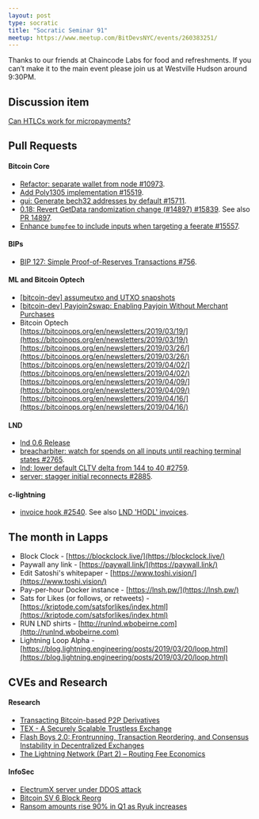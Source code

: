 ```yaml
---
layout: post
type: socratic
title: "Socratic Seminar 91"
meetup: https://www.meetup.com/BitDevsNYC/events/260383251/
---
```


Thanks to our friends at Chaincode Labs for food and refreshments. If you can’t make it to the main event please join us at Westville Hudson around 9:30PM.

## Discussion item

[Can HTLCs work for micropayments?](https://bitcoin.stackexchange.com/questions/85650/htlcs-dont-work-for-micropayments)

## Pull Requests

#### Bitcoin Core

- [Refactor: separate wallet from node #10973](https://github.com/bitcoin/bitcoin/pull/10973).
- [Add Poly1305 implementation #15519](https://github.com/bitcoin/bitcoin/pull/15519).
- [gui: Generate bech32 addresses by default #15711](https://github.com/bitcoin/bitcoin/pull/15711).
- [0.18: Revert GetData randomization change (#14897) #15839](https://github.com/bitcoin/bitcoin/pull/15839). See also [PR 14897](https://github.com/bitcoin/bitcoin/pull/14897).
- [Enhance `bumpfee` to include inputs when targeting a feerate #15557](https://github.com/bitcoin/bitcoin/pull/15557).

#### BIPs

- [BIP 127: Simple Proof-of-Reserves Transactions #756](https://github.com/bitcoin/bips/pull/756).

#### ML and Bitcoin Optech
- [[bitcoin-dev] assumeutxo and UTXO snapshots](https://lists.linuxfoundation.org/pipermail/bitcoin-dev/2019-April/016825.html)
- [[bitcoin-dev] Payjoin2swap: Enabling Payjoin Without Merchant Purchases](https://lists.linuxfoundation.org/pipermail/bitcoin-dev/2019-April/016888.html)
- Bitcoin Optech \
[https://bitcoinops.org/en/newsletters/2019/03/19/](https://bitcoinops.org/en/newsletters/2019/03/19/) \
[https://bitcoinops.org/en/newsletters/2019/03/26/](https://bitcoinops.org/en/newsletters/2019/03/26/) \
[https://bitcoinops.org/en/newsletters/2019/04/02/](https://bitcoinops.org/en/newsletters/2019/04/02/) \
[https://bitcoinops.org/en/newsletters/2019/04/09/](https://bitcoinops.org/en/newsletters/2019/04/09/) \
[https://bitcoinops.org/en/newsletters/2019/04/16/](https://bitcoinops.org/en/newsletters/2019/04/16/) 

#### LND
- [lnd 0.6 Release](https://blog.lightning.engineering/announcement/2019/04/16/lnd-v0.6.html)
- [breacharbiter: watch for spends on all inputs until reaching terminal states #2765](https://github.com/lightningnetwork/lnd/pull/2765).
- [lnd: lower default CLTV delta from 144 to 40 #2759](https://github.com/lightningnetwork/lnd/pull/2759).
- [server: stagger initial reconnects #2885](https://github.com/lightningnetwork/lnd/pull/2885).

#### c-lightning

- [invoice hook #2540](https://github.com/ElementsProject/lightning/pull/2540). See also [LND 'HODL' invoices](https://github.com/lightningnetwork/lnd/pull/2022).

## The month in Lapps

* Block Clock - [https://blockclock.live/](https://blockclock.live/)
* Paywall any link - [https://paywall.link/](https://paywall.link/)
* Edit Satoshi's whitepaper - [https://www.toshi.vision/](https://www.toshi.vision/)
* Pay-per-hour Docker instance - [https://lnsh.pw/](https://lnsh.pw/)
* Sats for Likes (or follows, or retweets) - [https://kriptode.com/satsforlikes/index.html](https://kriptode.com/satsforlikes/index.html)
* RUN LND shirts - [http://runlnd.wbobeirne.com](http://runlnd.wbobeirne.com)
* Lightning Loop Alpha - [https://blog.lightning.engineering/posts/2019/03/20/loop.html](https://blog.lightning.engineering/posts/2019/03/20/loop.html)

## CVEs and Research

#### Research
- [Transacting Bitcoin-based P2P Derivatives](https://blockstream.com/2019/04/19/en-transacting-bitcoin-based-p2p-derivatives/)
- [TEX - A Securely Scalable Trustless Exchange](https://eprint.iacr.org/2019/265)
- [Flash Boys 2.0: Frontrunning, Transaction Reordering, and Consensus Instability in Decentralized Exchanges](https://arxiv.org/abs/1904.05234)
- [The Lightning Network (Part 2) – Routing Fee Economics](https://blog.bitmex.com/the-lightning-network-part-2-routing-fee-economics/) 

#### InfoSec
- [ElectrumX server under DDOS attack](https://www.reddit.com/r/Electrum/comments/b3xaaz/electrumx_server_under_ddos_attack/)
- [Bitcoin SV 6 Block Reorg](https://blog.bitmex.com/bitcoin-cash-sv-6-block-re-organisation/)
- [Ransom amounts rise 90% in Q1 as Ryuk increases](https://www.coveware.com/blog/2019/4/15/ransom-amounts-rise-90-in-q1-as-ryuk-ransomware-increases)

